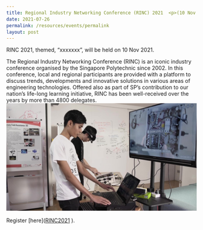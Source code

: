 ```yaml
---
title: Regional Industry Networking Conference (RINC) 2021  <p>(10 Nov 2021)</p>
date: 2021-07-26
permalink: /resources/events/permalink
layout: post
---
```

RINC 2021, themed, “xxxxxxx”, will be held on 10 Nov 2021.

The Regional Industry Networking Conference (RINC) is an iconic industry conference organised by the Singapore Polytechnic since 2002. In this conference, local and regional participants are provided with a platform to discuss trends, developments and innovative solutions in various areas of engineering technologies. Offered also as part of SP’s contribution to our nation’s life-long learning initiative, RINC has been well-received over the years by more than 4800 delegates.
![Alt text for image on Isomer site](/images/5G%20Garage_3.jpg)

Register [here](<a href="https://www.sp.edu.sg/engineering-cluster/eee/rinc/home" target="_blank">RINC2021</a> ).